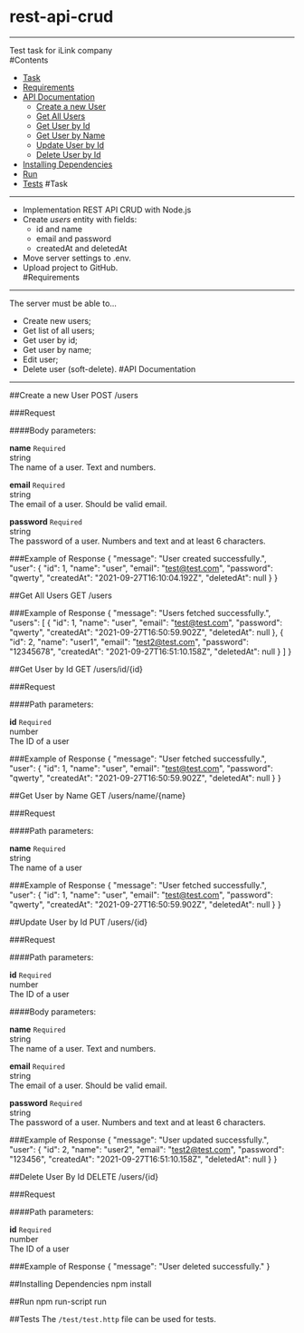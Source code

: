 # rest-api-crud
****
Test task for iLink company  
#Contents
* [Task](#task)
* [Requirements](#requirements)
* [API Documentation](#api-documentation)
  * [Create a new User](#create-a-new-user)
  * [Get All Users](#get-all-users)
  * [Get User by Id](#get-user-by-id)
  * [Get User by Name](#get-user-by-name)
  * [Update User by Id](#update-user-by-id)
  * [Delete User by Id](#delete-user-by-id)
* [Installing Dependencies](#installing-dependencies)
* [Run](#run)
* [Tests](#tests)
#Task
****
* Implementation REST API CRUD with Node.js
* Create *users* entity with fields:
  * id and name
  * email and password
  * createdAt and deletedAt
* Move server settings to .env.
* Upload project to GitHub.  
#Requirements
****
The server must be able to...  
* Create new users;
* Get list of all users;
* Get user by id;
* Get user by name;
* Edit user;
* Delete user (soft-delete).
#API Documentation
****
##Create a new User
POST /users  

###Request  

####Body parameters:  

**name** `Required`  
string  
The name of a user. Text and numbers.  

**email** `Required`  
string  
The email of a user. Should be valid email.  

**password** `Required`  
string  
The password of a user. Numbers and text and at least 6 characters.  
  
###Example of Response
    {
        "message": "User created successfully.",
        "user": {
            "id": 1,
            "name": "user",
            "email": "test@test.com",
            "password": "qwerty",
            "createdAt": "2021-09-27T16:10:04.192Z",
            "deletedAt": null
        }
    }

##Get All Users
GET /users

###Example of Response
    {
        "message": "Users fetched successfully.",
        "users": [
            {
                "id": 1,
                "name": "user",
                "email": "test@test.com",
                "password": "qwerty",
                "createdAt": "2021-09-27T16:50:59.902Z",
                "deletedAt": null
            },
            {
                "id": 2,
                "name": "user1",
                "email": "test2@test.com",
                "password": "12345678",
                "createdAt": "2021-09-27T16:51:10.158Z",
                "deletedAt": null
            }
        ]
    }

##Get User by Id
GET /users/id/{id}

###Request

####Path parameters:

**id** `Required`  
number  
The ID of a user

###Example of Response
    {
        "message": "User fetched successfully.",
        "user": {
            "id": 1,
            "name": "user",
            "email": "test@test.com",
            "password": "qwerty",
            "createdAt": "2021-09-27T16:50:59.902Z",
            "deletedAt": null
        }
    }

##Get User by Name
GET /users/name/{name}

###Request

####Path parameters:

**name** `Required`  
string  
The name of a user

###Example of Response
    {
        "message": "User fetched successfully.",
        "user": {
            "id": 1,
            "name": "user",
            "email": "test@test.com",
            "password": "qwerty",
            "createdAt": "2021-09-27T16:50:59.902Z",
            "deletedAt": null
        }
    }  

##Update User by Id
PUT /users/{id}

###Request

####Path parameters:

**id** `Required`  
number  
The ID of a user

####Body parameters:

**name** `Required`  
string  
The name of a user. Text and numbers.

**email** `Required`  
string  
The email of a user. Should be valid email.

**password** `Required`  
string  
The password of a user. Numbers and text and at least 6 characters.

###Example of Response
    {
        "message": "User updated successfully.",
        "user": {
            "id": 2,
            "name": "user2",
            "email": "test2@test.com",
            "password": "123456",
            "createdAt": "2021-09-27T16:51:10.158Z",
            "deletedAt": null
        }
    }    

##Delete User By Id
DELETE /users/{id}

###Request

####Path parameters:

**id** `Required`  
number  
The ID of a user

###Example of Response
    {
        "message": "User deleted successfully."
    }  
  
##Installing Dependencies
    npm install  
 
##Run
    npm run-script run  
  
##Tests
The `/test/test.http` file can be used for tests.